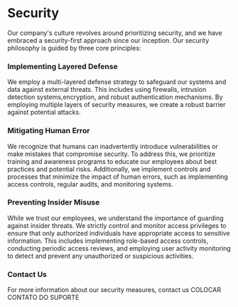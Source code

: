 # Security

Our company's culture revolves around prioritizing security, and we have embraced a security-first approach since our inception. Our security philosophy is guided by three core principles:

### Implementing Layered Defense

We employ a multi-layered defense strategy to safeguard our systems and data against external threats. This includes using firewalls, intrusion detection systems,encryption, and robust authentication mechanisms. By employing multiple layers of security measures, we create a robust barrier against potential attacks.

### Mitigating Human Error

We recognize that humans can inadvertently introduce vulnerabilities or make mistakes that compromise security. To address this, we prioritize training and awareness programs to educate our employees about best practices and potential risks. Additionally, we implement controls and processes that minimize the impact of human errors, such as implementing access controls, regular audits, and monitoring systems.

### Preventing Insider Misuse

While we trust our employees, we understand the importance of guarding against insider threats. We strictly control and monitor access privileges to ensure that only authorized individuals have appropriate access to sensitive information. This includes implementing role-based access controls, conducting periodic access reviews, and employing user activity monitoring to detect and prevent any unauthorized or suspicious activities.

### Contact Us
For more information about our security measures, contact us COLOCAR CONTATO DO SUPORTE